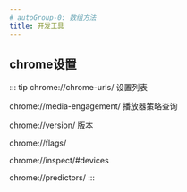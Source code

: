 ```yaml
---
# autoGroup-0: 数组方法
title: 开发工具
--- 
```


## chrome设置

::: tip
chrome://chrome-urls/    设置列表

chrome://media-engagement/  播放器策略查询

chrome://version/  版本

chrome://flags/

chrome://inspect/#devices

chrome://predictors/
:::